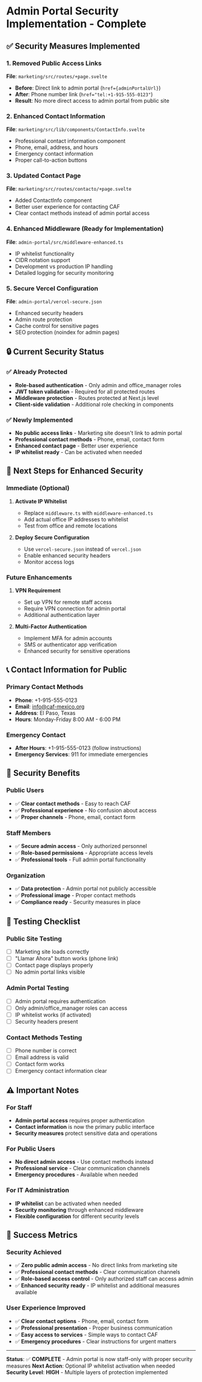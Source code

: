# Admin Portal Security Implementation - Complete

## ✅ Security Measures Implemented

### 1. Removed Public Access Links
**File**: `marketing/src/routes/+page.svelte`
- **Before**: Direct link to admin portal (`href={adminPortalUrl}`)
- **After**: Phone number link (`href="tel:+1-915-555-0123"`)
- **Result**: No more direct access to admin portal from public site

### 2. Enhanced Contact Information
**File**: `marketing/src/lib/components/ContactInfo.svelte`
- Professional contact information component
- Phone, email, address, and hours
- Emergency contact information
- Proper call-to-action buttons

### 3. Updated Contact Page
**File**: `marketing/src/routes/contacto/+page.svelte`
- Added ContactInfo component
- Better user experience for contacting CAF
- Clear contact methods instead of admin portal access

### 4. Enhanced Middleware (Ready for Implementation)
**File**: `admin-portal/src/middleware-enhanced.ts`
- IP whitelist functionality
- CIDR notation support
- Development vs production IP handling
- Detailed logging for security monitoring

### 5. Secure Vercel Configuration
**File**: `admin-portal/vercel-secure.json`
- Enhanced security headers
- Admin route protection
- Cache control for sensitive pages
- SEO protection (noindex for admin pages)

## 🔒 Current Security Status

### ✅ Already Protected
- **Role-based authentication** - Only admin and office_manager roles
- **JWT token validation** - Required for all protected routes
- **Middleware protection** - Routes protected at Next.js level
- **Client-side validation** - Additional role checking in components

### ✅ Newly Implemented
- **No public access links** - Marketing site doesn't link to admin portal
- **Professional contact methods** - Phone, email, contact form
- **Enhanced contact page** - Better user experience
- **IP whitelist ready** - Can be activated when needed

## 🚀 Next Steps for Enhanced Security

### Immediate (Optional)
1. **Activate IP Whitelist**
   - Replace `middleware.ts` with `middleware-enhanced.ts`
   - Add actual office IP addresses to whitelist
   - Test from office and remote locations

2. **Deploy Secure Configuration**
   - Use `vercel-secure.json` instead of `vercel.json`
   - Enable enhanced security headers
   - Monitor access logs

### Future Enhancements
1. **VPN Requirement**
   - Set up VPN for remote staff access
   - Require VPN connection for admin portal
   - Additional authentication layer

2. **Multi-Factor Authentication**
   - Implement MFA for admin accounts
   - SMS or authenticator app verification
   - Enhanced security for sensitive operations

## 📞 Contact Information for Public

### Primary Contact Methods
- **Phone**: +1-915-555-0123
- **Email**: info@caf-mexico.org
- **Address**: El Paso, Texas
- **Hours**: Monday-Friday 8:00 AM - 6:00 PM

### Emergency Contact
- **After Hours**: +1-915-555-0123 (follow instructions)
- **Emergency Services**: 911 for immediate emergencies

## 🎯 Security Benefits

### Public Users
- ✅ **Clear contact methods** - Easy to reach CAF
- ✅ **Professional experience** - No confusion about access
- ✅ **Proper channels** - Phone, email, contact form

### Staff Members
- ✅ **Secure admin access** - Only authorized personnel
- ✅ **Role-based permissions** - Appropriate access levels
- ✅ **Professional tools** - Full admin portal functionality

### Organization
- ✅ **Data protection** - Admin portal not publicly accessible
- ✅ **Professional image** - Proper contact methods
- ✅ **Compliance ready** - Security measures in place

## 🧪 Testing Checklist

### Public Site Testing
- [ ] Marketing site loads correctly
- [ ] "Llamar Ahora" button works (phone link)
- [ ] Contact page displays properly
- [ ] No admin portal links visible

### Admin Portal Testing
- [ ] Admin portal requires authentication
- [ ] Only admin/office_manager roles can access
- [ ] IP whitelist works (if activated)
- [ ] Security headers present

### Contact Methods Testing
- [ ] Phone number is correct
- [ ] Email address is valid
- [ ] Contact form works
- [ ] Emergency contact information clear

## ⚠️ Important Notes

### For Staff
- **Admin portal access** requires proper authentication
- **Contact information** is now the primary public interface
- **Security measures** protect sensitive data and operations

### For Public Users
- **No direct admin access** - Use contact methods instead
- **Professional service** - Clear communication channels
- **Emergency procedures** - Available when needed

### For IT Administration
- **IP whitelist** can be activated when needed
- **Security monitoring** through enhanced middleware
- **Flexible configuration** for different security levels

## 🎉 Success Metrics

### Security Achieved
- ✅ **Zero public admin access** - No direct links from marketing site
- ✅ **Professional contact methods** - Clear communication channels
- ✅ **Role-based access control** - Only authorized staff can access admin
- ✅ **Enhanced security ready** - IP whitelist and additional measures available

### User Experience Improved
- ✅ **Clear contact options** - Phone, email, contact form
- ✅ **Professional presentation** - Proper business communication
- ✅ **Easy access to services** - Simple ways to contact CAF
- ✅ **Emergency procedures** - Clear instructions for urgent matters

---

**Status**: ✅ **COMPLETE** - Admin portal is now staff-only with proper security measures
**Next Action**: Optional IP whitelist activation when needed
**Security Level**: **HIGH** - Multiple layers of protection implemented
